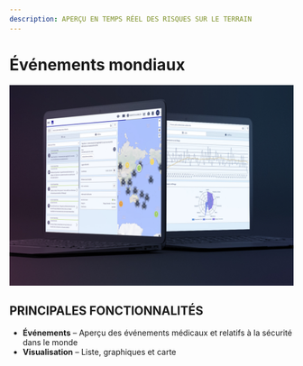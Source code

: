 ```yaml
---
description: APERÇU EN TEMPS RÉEL DES RISQUES SUR LE TERRAIN
---
```


# Événements mondiaux

![](../.gitbook/assets/ge-cover%20%283%29.JPG)

## PRINCIPALES FONCTIONNALITÉS

* **Événements** – Aperçu des événements médicaux et relatifs à la sécurité dans le monde
* **Visualisation** – Liste, graphiques et carte

